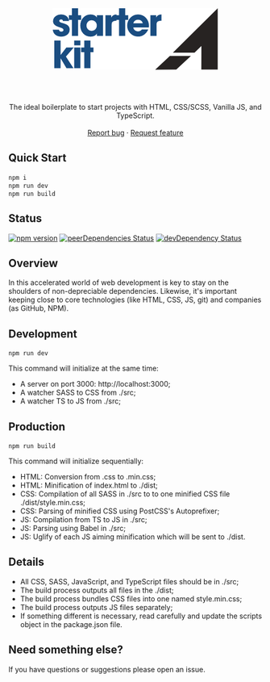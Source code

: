 <br>
<br>

<p align="center">
  <a href="https://github.com/as-one/starter">
    <img src="https://raw.githubusercontent.com/as-one/starter/master/starter.png" alt="As One - Starter Kit" width="328" height="122">
  </a>
</p>

<br>
<br>

<p align="center">
  The ideal boilerplate to start projects with HTML, CSS/SCSS, Vanilla JS, and TypeScript.
  <br>
  <br>
  <a href="https://github.com/as-one/starter/issues/new">Report bug</a>
  ·
  <a href="https://github.com/as-one/starter/issues/new">Request feature</a>
</p>

## Quick Start

```
npm i
npm run dev
npm run build
```

## Status

[![npm version](https://img.shields.io/badge/npm-v6.13.4-blue)]()
[![peerDependencies Status](https://img.shields.io/badge/peer%20dependencies-up%20to%20date-brightgreen)]()
[![devDependency Status](https://img.shields.io/badge/dev--dependencies-up%20to%20date-brightgreen)]()

## Overview

In this accelerated world of web development is key to stay on the shoulders of non-depreciable dependencies. Likewise, it's important keeping close to core technologies (like HTML, CSS, JS, git) and companies (as GitHub, NPM).

## Development

```
npm run dev
```

This command will initialize at the same time:

- A server on port 3000: http://localhost:3000;
- A watcher SASS to CSS from ./src;
- A watcher TS to JS from ./src;

## Production

```
npm run build
```

This command will initialize sequentially:

- HTML: Conversion from .css to .min.css;
- HTML: Minification of index.html to ./dist;
- CSS: Compilation of all SASS in ./src to to one minified CSS file ./dist/style.min.css;
- CSS: Parsing of minified CSS using PostCSS's Autoprefixer;
- JS: Compilation from TS to JS in ./src;
- JS: Parsing using Babel in ./src;
- JS: Uglify of each JS aiming minification which will be sent to ./dist.

## Details

- All CSS, SASS, JavaScript, and TypeScript files should be in ./src;
- The build process outputs all files in the ./dist;
- The build process bundles CSS files into one named style.min.css;
- The build process outputs JS files separately;
- If something different is necessary, read carefully and update the scripts object in the package.json file.

## Need something else?

If you have questions or suggestions please open an issue.
